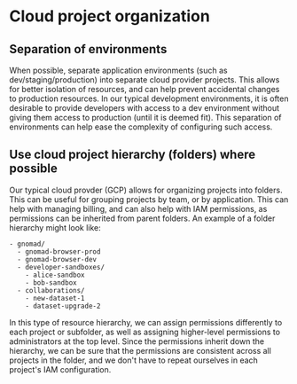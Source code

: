 # Cloud project organization

## Separation of environments

When possible, separate application environments (such as dev/staging/production) into separate cloud provider projects. This allows for better isolation of resources, and can help prevent accidental changes to production resources. In our typical development environments, it is often desirable to provide developers with access to a dev environment without giving them access to production (until it is deemed fit). This separation of environments can help ease the complexity of configuring such access.

## Use cloud project hierarchy (folders) where possible

Our typical cloud provder (GCP) allows for organizing projects into folders. This can be useful for grouping projects by team, or by application. This can help with managing billing, and can also help with IAM permissions, as permissions can be inherited from parent folders. An example of a folder hierarchy might look like:

```
- gnomad/
  - gnomad-browser-prod
  - gnomad-browser-dev
  - developer-sandboxes/
    - alice-sandbox
    - bob-sandbox
  - collaborations/
    - new-dataset-1
    - dataset-upgrade-2
```

In this type of resource hierarchy, we can assign permissions differently to each project or subfolder, as well as assigning higher-level permissions to administrators at the top level. Since the permissions inherit down the hierarchy, we can be sure that the permissions are consistent across all projects in the folder, and we don't have to repeat ourselves in each project's IAM configuration.
